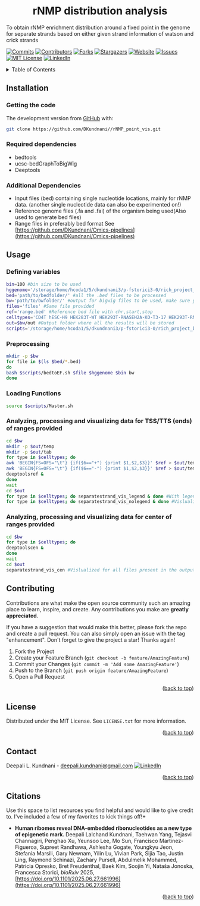 
<h1 align="center">rNMP distribution analysis</h1>
To obtain rNMP enrichment distribution around a fixed point in the genome for separate strands based on either given strand information of watson and crick strands
<!-- Improved compatibility of back to top link: See: https://github.com/othneildrew/Best-README-Template/pull/73 -->
<a name="readme-top"></a>
<!--
-->

[![Commits][Commits-shield]][Commits-url]
[![Contributors][contributors-shield]][contributors-url]
[![Forks][forks-shield]][forks-url]
[![Stargazers][stars-shield]][stars-url]
[![Website][website-shield]][website-url]
[![Issues][issues-shield]][issues-url]
[![MIT License][license-shield]][license-url]
[![LinkedIn][linkedin-shield]][linkedin-url]

<!-- TABLE OF CONTENTS -->
<details>
  <summary>Table of Contents</summary>
  <ol>
    <li><a href="##Installation">Installation</a></li>
      <ul>
        <li><a href="###Getting-the-code">Getting the code</a></li>
        <li><a href="###Creating-the-enviroment-with-required-dependencies">Creating the enviroment with required dependencies</a></li>
        <li><a href="###Additional-Dependencies">Additional Dependencies</a></li>
      </ul>
    </li>
    <li><a href="##Usage">Usage</a></li>
      <ul>
        <li><a href="###Defining-variables">Defining variables</a></li>
        <li><a href="###Preprocessing">Preprocessing</a></li>
        <li><a href="###Loading-Functions">Loading Functions</a></li>
       <li><a href="###Analyzing-and-processing-data-1">Analyzing, processing and visualizing data for TSS/TTS (ends) of ranges provided</a></li>
        <li><a href="###Analyzing-and-processing-data-2">Analyzing, processing and visualizing data for center of ranges provided</a></li>
      </ul>
    <li><a href="##Contributing">Contributing</a></li>
    <li><a href="##License">License</a></li>
    <li><a href="##Contact">Contact</a></li>
    <li><a href="##Citations">Citations</a></li>
  </ol>
</details>

<!-- Installation -->
## Installation
### Getting the code
The development version from [GitHub](https://github.com/) with:
```sh
git clone https://github.com/DKundnani//rNMP_point_vis.git
```
### Required dependencies 
* bedtools
* ucsc-bedGraphToBigWig
* Deeptools

### Additional Dependencies
* Input files (bed) containing single nucleotide locations, mainly for rNMP data. (another single nucleotide data can also be experimented on!)
* Reference genome files (.fa and .fai) of the organism being used(Also used to generate bed files)
* Range files in preferably bed format See [https://github.com/DKundnani/Omics-pipelines](https://github.com/DKundnani/Omics-pipelines)

<!-- USAGE -->
## Usage
### Defining variables
```bash
bin=100 #bin size to be used
hggenome='/storage/home/hcoda1/5/dkundnani3/p-fstorici3-0/rich_project_bio-storici/reference/hg38/filtered_hg38-nucleus-noXY.fa.fai' #genome size file
bed='path/to/bedfolder/' #all the .bed files to be processed
bw='path/to/bwfolder/' #output for bigwig files to be used, make sure you have _pos and _neg bigwig files in separate strands folder for each bed file as output
files='files' #Same file provided
ref='range.bed' #Reference bed file with chr,start,stop
celltypes='CD4T hESC-H9 HEK283T-WT HEK293T-RNASEH2A-KO-T3-17 HEK293T-RNASEH2A-KO-T3-8' #List of celllines to be visualized, matches the identifiers in files
out=$bw/out #Output folder where all the results will be stored
scripts='/storage/home/hcoda1/5/dkundnani3/p-fstorici3-0/rich_project_bio-storici/bin/GIT/rNMP_point_vis/'
```
### Preprocessing
```bash
mkdir -p $bw
for file in $(ls $bed/*.bed)
do
bash $scripts/bedtoEF.sh $file $hggenome $bin bw
done

```
### Loading Functions
```bash
source $scripts/Master.sh
```
### Analyzing, processing and visualizing data for TSS/TTS (ends) of ranges provided
```bash
cd $bw
mkdir -p $out/temp
mkdir -p $out/tab
for type in $celltypes; do
awk 'BEGIN{FS=OFS="\t"} {if($6=="+") {print $1,$2,$3}}' $ref > $out/temp/${base}_pos.bed #Change this ONLY IF strand information in any other than 6th column.
awk 'BEGIN{FS=OFS="\t"} {if($6=="-") {print $1,$2,$3}}' $ref > $out/temp/${base}_neg.bed #Change this ONLY IF strand information in any other than 6th column.
deeptoolsref &
done
wait
cd $out
for type in $celltypes; do separatestrand_vis_legend & done #With legend, only for checking each cell type is assigned correct color
for type in $celltypes; do separatestrand_vis_nolegend & done #Vislualized for all files present in the output folder. Please clean up unwanted file of create separate output folder with wanted files only


```
### Analyzing, processing and visualizing data for center of ranges provided
```bash
cd $bw
for type in $celltypes; do
deeptoolscen &
done
wait
cd $out
separatestrand_vis_cen #Vislualized for all files present in the output folder. Please clean up unwanted file of create separate output folder with wanted files only

```

<!-- CONTRIBUTING -->
## Contributing

Contributions are what make the open source community such an amazing place to learn, inspire, and create. Any contributions you make are **greatly appreciated**.

If you have a suggestion that would make this better, please fork the repo and create a pull request. You can also simply open an issue with the tag "enhancement".
Don't forget to give the project a star! Thanks again!

1. Fork the Project
2. Create your Feature Branch (`git checkout -b feature/AmazingFeature`)
3. Commit your Changes (`git commit -m 'Add some AmazingFeature'`)
4. Push to the Branch (`git push origin feature/AmazingFeature`)
5. Open a Pull Request

<p align="right">(<a href="#readme-top">back to top</a>)</p>


<!-- LICENSE -->
## License

Distributed under the MIT License. See `LICENSE.txt` for more information.

<p align="right">(<a href="#readme-top">back to top</a>)</p>



<!-- CONTACT -->
## Contact
Deepali L. Kundnani - [deepali.kundnani@gmail.com](mailto::deepali.kundnani@gmail.com)    [![LinkedIn][linkedin-shield]][linkedin-url] 
<p align="right">(<a href="#readme-top">back to top</a>)</p>

<!-- ACKNOWLEDGMENTS -->
## Citations
Use this space to list resources you find helpful and would like to give credit to. I've included a few of my favorites to kick things off!+
* <b> Human ribomes reveal DNA-embedded ribonucleotides as a new type of epigenetic mark. </b>
Deepali Lalchand Kundnani, Taehwan Yang, Tejasvi Channagiri, Penghao Xu, Yeunsoo Lee, Mo Sun, Francisco Martinez-Figueroa, Supreet Randhawa, Ashlesha Gogate, Youngkyu Jeon, Stefania Marsili, Gary Newnam, Yilin Lu, Vivian Park, Sijia Tao, Justin Ling, Raymond Schinazi, Zachary Pursell, Abdulmelik Mohammed, Patricia Opresko, Bret Freudenthal, Baek Kim, Soojin Yi, Nataša Jonoska, Francesca Storici, <i>  bioRxiv </i> 2025, [https://doi.org/10.1101/2025.06.27.661996](https://doi.org/10.1101/2025.06.27.661996)

<p align="right">(<a href="#readme-top">back to top</a>)</p>



<!-- MARKDOWN LINKS & IMAGES -->
<!-- https://www.markdownguide.org/basic-syntax/#reference-style-links -->
[contributors-shield]: https://img.shields.io/github/contributors/DKundnani/rNMP_point_vis?style=for-the-badge
[contributors-url]: https://github.com/DKundnani/rNMP_point_vis/graphs/contributors
[forks-shield]: https://img.shields.io/github/forks/DKundnani/rNMP_point_vis?style=for-the-badge
[forks-url]: https://github.com/DKundnani/rNMP_point_vis/forks
[stars-shield]: https://img.shields.io/github/stars/DKundnani/rNMP_point_vis?style=for-the-badge
[stars-url]: https://github.com/DKundnani/rNMP_point_vis/stargazers
[issues-shield]: https://img.shields.io/github/issues/DKundnani/rNMP_point_vis?style=for-the-badge
[issues-url]: https://github.com/DKundnani/rNMP_point_vis/issues
[license-shield]: https://img.shields.io/github/license/DKundnani/rNMP_point_vis?style=for-the-badge
[license-url]: https://github.com/DKundnani/rNMP_point_vis/blob/master/LICENSE.txt
[linkedin-shield]: https://img.shields.io/badge/-LinkedIn-black.svg?style=for-the-badge&logo=linkedin&colorB=555
[linkedin-url]: https://linkedin.com/in/deepalik
[product-screenshot]: images/screenshot.png
[commits-url]: https://github.com/DKundnani/rNMP_point_vis/pulse
[commits-shield]: https://img.shields.io/github/commit-activity/t/DKundnani/rNMP_point_vis?style=for-the-badge
[website-shield]: https://img.shields.io/website?url=http%3A%2F%2Fdkundnani.bio%2F&style=for-the-badge
[website-url]:http://dkundnani.bio/ 
